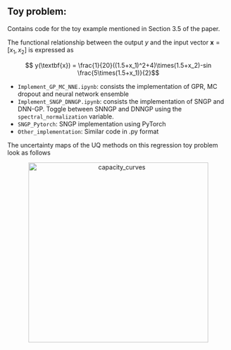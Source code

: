 ## Toy problem:
Contains code for the toy example mentioned in Section 3.5 of the paper. 

The functional relationship between the output $y$ and the input vector $\textbf{x}=[x_1, x_2]$ is expressed as

$$ y(\textbf{x}) = \frac{1}{20}((1.5+x_1)^2+4)\times(1.5+x_2)-sin \frac{5\times(1.5+x_1)}{2}$$

- `Implement_GP_MC_NNE.ipynb`: consists the implementation of GPR, MC dropout and neural network ensemble
- `Implement_SNGP_DNNGP.ipynb`: consists the implementation of SNGP and DNN-GP. Toggle between SNNGP and DNNGP using the `spectral_normalization` variable.
- `SNGP_Pytorch`: SNGP implementation using PyTorch
- `Other_implementation`: Similar code in .py format

The uncertainty maps of the UQ methods on this regression toy problem look as follows

<p align="center">
  <img src="https://user-images.githubusercontent.com/94071944/219909512-1e2065b1-79d7-4eb9-b4e8-bd200c63415b.png" height="408" alt="capacity_curves" />
</p>
